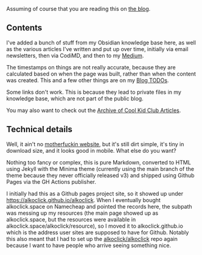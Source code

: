Assuming of course that you are reading this on [the blog](https://alkoclick.space/blog).

## Contents
I've added a bunch of stuff from my Obsidian knowledge base here, as well as the various articles I've written and put up over time, initially via email newsletters, then via CodiMD, and then to my [Medium](https://alkoclick.medium.com).

The timestamps on things are not really accurate, because they are calculated based on when the page was built, rather than when the content was created. This and a few other things are on my [Blog TODOs](https://www.alkoclick.space/blog-todos).

Some links don't work. This is because they lead to private files in my knowledge base, which are not part of the public blog.

You may also want to check out the [Archive of Cool Kid Club Articles](https://www.alkoclick.space/list-of-cool-kid-club-articles).

## Technical details

Well, it ain't no [motherfuckin website](http://motherfuckingwebsite.com), but it's still dirt simple, it's tiny in download size, and it looks good in mobile. What else do you want?

Nothing too fancy or complex, this is pure Markdown, converted to HTML using Jekyll with the Minima theme (currently using the main branch of the theme because they never officially released v3) and shipped using Github Pages via the GH Actions publisher.

I initially had this as a Github pages project site, so it showed up under https://alkoclick.github.io/alkoclick. When I eventually bought alkoclick.space on Namecheap and pointed the records here, the subpath was messing up my resources (the main page showed up as alkoclick.space, but the resources were available in alkoclick.space/alkoclick/resource), so I moved it to alkoclick.github.io which is the address user sites are supposed to have for Github. Notably this also meant that I had to set up the [alkoclick/alkoclick](https://github.com/alkoclick/alkoclick) repo again because I want to have people who arrive seeing something nice.